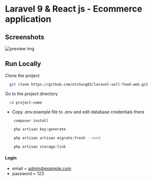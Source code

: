 # Laravel 9 & React js - Ecommerce application

## Screenshots

![preview img](/preview.png)

## Run Locally

Clone the project

```bash
  git clone https://github.com/ntchung02/laravel-sell-food-web.git
```

Go to the project directory

```bash
  cd project-name
```

-   Copy .env.example file to .env and edit database credentials there

```bash
    composer install
```

```bash
    php artisan key:generate
```

```bash
    php artisan artisan migrate:fresh --seed
```

```bash
    php artisan storage:link
```

#### Login

-   email = admin@example.com
-   password = 123
